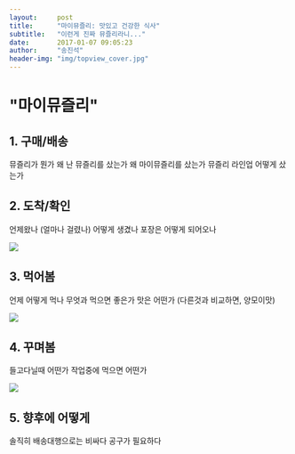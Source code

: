 ```yaml
---
layout:     post
title:      "마이뮤즐리: 맛있고 건강한 식사"
subtitle:	"이런게 진짜 뮤즐리라니..."
date:       2017-01-07 09:05:23
author:     "송진석"
header-img: "img/topview_cover.jpg"
---
```


<p>	
<h1>"마이뮤즐리"</h1></p>
<p>
<h2>1. 구매/배송</h2>
뮤즐리가 뭔가
왜 난 뮤즐리를 샀는가
왜 마이뮤즐리를 샀는가
뮤즐리 라인업
어떻게 샀는가
</p>
<p>
<h2>2. 도착/확인</h2>
언제왔나 (얼마나 걸렸나)
어떻게 생겼나
포장은 어떻게 되어오나
</p>
<img src="/img/6kinds_muesli.jpg">
<p>
<h2>3. 먹어봄</h2>
언제 어떻게 먹나
무엇과 먹으면 좋은가
맛은 어떤가 (다른것과 비교하면, 양모이맛)
</p>
<img src="/img/topview.jpg">
<p>
<h2>4. 꾸며봄</h2>
들고다닐때 어떤가
작업중에 먹으면 어떤가
</p>
<img src="/img/com_muesli.jpg">
<p>
<h2>5. 향후에 어떻게</h2>
솔직히 배송대행으로는 비싸다
공구가 필요하다
</p>

